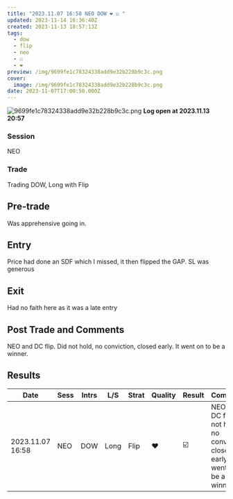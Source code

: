```yaml
---
title: "2023.11.07 16:58 NEO DOW ❤️ ☑️ "
updated: 2023-11-14 16:36:40Z
created: 2023-11-13 18:57:13Z
tags:
  - dow
  - flip
  - neo
  - ☑️
  - ❤️
preview: /img/9699fe1c78324338add9e32b228b9c3c.png
cover:
  image: /img/9699fe1c78324338add9e32b228b9c3c.png
date: 2023-11-07T17:00:50.000Z
---
```


![9699fe1c78324338add9e32b228b9c3c.png](../../../_resources/9699fe1c78324338add9e32b228b9c3c.png)
**Log open at 2023.11.13 20:57**
### Session
NEO
### Trade
Trading DOW, Long with Flip
## Pre-trade
Was apprehensive going in.
## Entry
Price had done an SDF which I missed, it then flipped the GAP. SL was generous
## Exit
Had no faith here as it was a late entry
## Post Trade and Comments
NEO and DC flip. Did not hold, no conviction, closed early. It went on to be a winner. 
## Results


| Date | Sess | Intrs | L/S | Strat | Quality | Result | Comments | URL  | R | Risk% |
|--|--|--|--|--|--|--|--|--|--|--|
| 2023.11.07 16:58 | NEO | DOW | Long | Flip |❤️ | ☑️ | NEO and DC flip. Did not hold, no conviction, closed early. It went on to be a winner.  | https://www.mql5.com/en/charts/18493514/us30-cash-m1-ftmo-s-r | 1.60 | 0.5 |